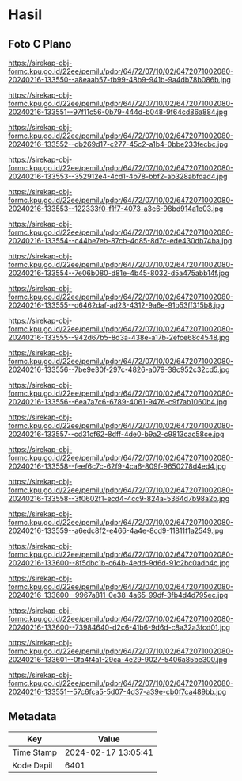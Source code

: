 # Hasil

## Foto C Plano

https://sirekap-obj-formc.kpu.go.id/22ee/pemilu/pdpr/64/72/07/10/02/6472071002080-20240216-133550--a8eaab57-fb99-48b9-941b-9a4db78b086b.jpg

https://sirekap-obj-formc.kpu.go.id/22ee/pemilu/pdpr/64/72/07/10/02/6472071002080-20240216-133551--97f11c56-0b79-444d-b048-9f64cd86a884.jpg

https://sirekap-obj-formc.kpu.go.id/22ee/pemilu/pdpr/64/72/07/10/02/6472071002080-20240216-133552--db269d17-c277-45c2-a1b4-0bbe233fecbc.jpg

https://sirekap-obj-formc.kpu.go.id/22ee/pemilu/pdpr/64/72/07/10/02/6472071002080-20240216-133553--352912e4-4cd1-4b78-bbf2-ab328abfdad4.jpg

https://sirekap-obj-formc.kpu.go.id/22ee/pemilu/pdpr/64/72/07/10/02/6472071002080-20240216-133553--122333f0-f1f7-4073-a3e6-98bd914a1e03.jpg

https://sirekap-obj-formc.kpu.go.id/22ee/pemilu/pdpr/64/72/07/10/02/6472071002080-20240216-133554--c44be7eb-87cb-4d85-8d7c-ede430db74ba.jpg

https://sirekap-obj-formc.kpu.go.id/22ee/pemilu/pdpr/64/72/07/10/02/6472071002080-20240216-133554--7e06b080-d81e-4b45-8032-d5a475abb14f.jpg

https://sirekap-obj-formc.kpu.go.id/22ee/pemilu/pdpr/64/72/07/10/02/6472071002080-20240216-133555--d6462daf-ad23-4312-9a6e-91b53ff315b8.jpg

https://sirekap-obj-formc.kpu.go.id/22ee/pemilu/pdpr/64/72/07/10/02/6472071002080-20240216-133555--942d67b5-8d3a-438e-a17b-2efce68c4548.jpg

https://sirekap-obj-formc.kpu.go.id/22ee/pemilu/pdpr/64/72/07/10/02/6472071002080-20240216-133556--7be9e30f-297c-4826-a079-38c952c32cd5.jpg

https://sirekap-obj-formc.kpu.go.id/22ee/pemilu/pdpr/64/72/07/10/02/6472071002080-20240216-133556--6ea7a7c6-6789-4061-9476-c9f7ab1060b4.jpg

https://sirekap-obj-formc.kpu.go.id/22ee/pemilu/pdpr/64/72/07/10/02/6472071002080-20240216-133557--cd31cf62-8dff-4de0-b9a2-c9813cac58ce.jpg

https://sirekap-obj-formc.kpu.go.id/22ee/pemilu/pdpr/64/72/07/10/02/6472071002080-20240216-133558--feef6c7c-62f9-4ca6-809f-9650278d4ed4.jpg

https://sirekap-obj-formc.kpu.go.id/22ee/pemilu/pdpr/64/72/07/10/02/6472071002080-20240216-133558--3f0602f1-ecd4-4cc9-824a-5364d7b98a2b.jpg

https://sirekap-obj-formc.kpu.go.id/22ee/pemilu/pdpr/64/72/07/10/02/6472071002080-20240216-133559--a6edc8f2-e466-4a4e-8cd9-11811f1a2549.jpg

https://sirekap-obj-formc.kpu.go.id/22ee/pemilu/pdpr/64/72/07/10/02/6472071002080-20240216-133600--8f5dbc1b-c64b-4edd-9d6d-91c2bc0adb4c.jpg

https://sirekap-obj-formc.kpu.go.id/22ee/pemilu/pdpr/64/72/07/10/02/6472071002080-20240216-133600--9967a811-0e38-4a65-99df-3fb4d4d795ec.jpg

https://sirekap-obj-formc.kpu.go.id/22ee/pemilu/pdpr/64/72/07/10/02/6472071002080-20240216-133600--73984640-d2c6-41b6-9d6d-c8a32a3fcd01.jpg

https://sirekap-obj-formc.kpu.go.id/22ee/pemilu/pdpr/64/72/07/10/02/6472071002080-20240216-133601--0fa4f4a1-29ca-4e29-9027-5406a85be300.jpg

https://sirekap-obj-formc.kpu.go.id/22ee/pemilu/pdpr/64/72/07/10/02/6472071002080-20240216-133551--57c6fca5-5d07-4d37-a39e-cb0f7ca489bb.jpg


## Metadata

| Key        | Value               |
| ---------- | ------------------- |
| Time Stamp | 2024-02-17 13:05:41 |
| Kode Dapil | 6401                |



